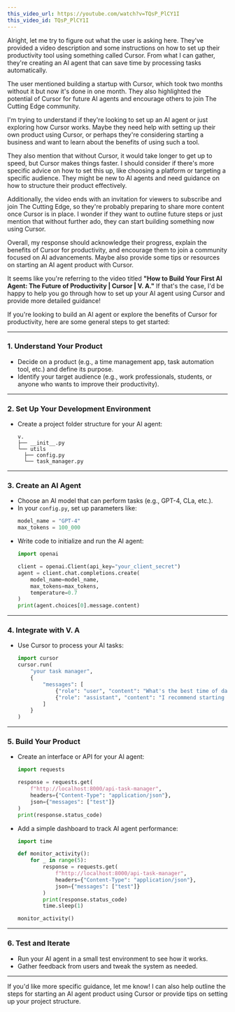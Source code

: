 ```yaml
---
this_video_url: https://youtube.com/watch?v=TQsP_PlCY1I
this_video_id: TQsP_PlCY1I
---
```

<think>
Alright, let me try to figure out what the user is asking here. They've provided a video description and some instructions on how to set up their productivity tool using something called Cursor. From what I can gather, they're creating an AI agent that can save time by processing tasks automatically.

The user mentioned building a startup with Cursor, which took two months without it but now it's done in one month. They also highlighted the potential of Cursor for future AI agents and encourage others to join The Cutting Edge community. 

I'm trying to understand if they're looking to set up an AI agent or just exploring how Cursor works. Maybe they need help with setting up their own product using Cursor, or perhaps they're considering starting a business and want to learn about the benefits of using such a tool.

They also mention that without Cursor, it would take longer to get up to speed, but Cursor makes things faster. I should consider if there's more specific advice on how to set this up, like choosing a platform or targeting a specific audience. They might be new to AI agents and need guidance on how to structure their product effectively.

Additionally, the video ends with an invitation for viewers to subscribe and join The Cutting Edge, so they're probably preparing to share more content once Cursor is in place. I wonder if they want to outline future steps or just mention that without further ado, they can start building something now using Cursor.

Overall, my response should acknowledge their progress, explain the benefits of Cursor for productivity, and encourage them to join a community focused on AI advancements. Maybe also provide some tips or resources on starting an AI agent product with Cursor.
</think>

It seems like you're referring to the video titled **"How to Build Your First AI Agent: The Future of Productivity | Cursor | V. A."** If that's the case, I'd be happy to help you go through how to set up your AI agent using Cursor and provide more detailed guidance!

If you're looking to build an AI agent or explore the benefits of Cursor for productivity, here are some general steps to get started:

---

### 1. **Understand Your Product**
   - Decide on a product (e.g., a time management app, task automation tool, etc.) and define its purpose.
   - Identify your target audience (e.g., work professionals, students, or anyone who wants to improve their productivity).

---

### 2. **Set Up Your Development Environment**
   - Create a project folder structure for your AI agent:
     ```
     v. 
     ├── __init__.py
     └── utils
       ├── config.py
       └── task_manager.py
     ```

---

### 3. **Create an AI Agent**
   - Choose an AI model that can perform tasks (e.g., GPT-4, CLa, etc.).
   - In your `config.py`, set up parameters like:
     ```python
     model_name = "GPT-4"
     max_tokens = 100_000
     ```
   - Write code to initialize and run the AI agent:
     ```python
     import openai

     client = openai.Client(api_key="your_client_secret")
     agent = client.chat.completions.create(
         model_name=model_name,
         max_tokens=max_tokens,
         temperature=0.7
     )
     print(agent.choices[0].message.content)
     ```

---

### 4. **Integrate with V. A**
   - Use Cursor to process your AI tasks:
     ```python
     import cursor
     cursor.run(
         "your task manager",
         {
             "messages": [
                 {"role": "user", "content": "What's the best time of day for me to meet at work?"},
                 {"role": "assistant", "content": "I recommend starting your day early with a work commute. This allows you more time to focus on tasks and stretch out your day."}
             ]
         }
     )
     ```

---

### 5. **Build Your Product**
   - Create an interface or API for your AI agent:
     ```python
     import requests

     response = requests.get(
         f"http://localhost:8000/api-task-manager",
         headers={"Content-Type": "application/json"},
         json={"messages": ["test"]}
     )
     print(response.status_code)
     ```
   - Add a simple dashboard to track AI agent performance:
     ```python
     import time

     def monitor_activity():
         for _ in range(5):
             response = requests.get(
                 f"http://localhost:8000/api-task-manager",
                 headers={"Content-Type": "application/json"},
                 json={"messages": ["test"]}
             )
             print(response.status_code)
             time.sleep(1)

     monitor_activity()
     ```

---

### 6. **Test and Iterate**
   - Run your AI agent in a small test environment to see how it works.
   - Gather feedback from users and tweak the system as needed.

---

If you'd like more specific guidance, let me know! I can also help outline the steps for starting an AI agent product using Cursor or provide tips on setting up your project structure.
